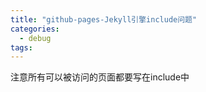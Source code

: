```yaml
---
title: "github-pages-Jekyll引擎include问题"
categories:
  - debug
tags:
---
```

注意所有可以被访问的页面都要写在include中
